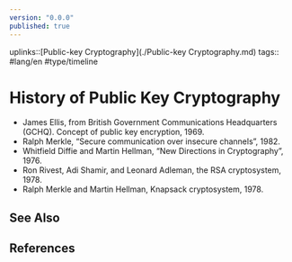 ```yaml
---
version: "0.0.0"
published: true
---
```

uplinks::[Public-key Cryptography](./Public-key Cryptography.md)
tags:: #lang/en #type/timeline
# History of Public Key Cryptography
- James Ellis, from British Government Communications Headquarters (GCHQ). Concept of public key encryption, 1969.
- Ralph Merkle, “Secure communication over insecure channels”, 1982.
- Whitfield Diffie and Martin Hellman, “New Directions in Cryptography”, 1976.
- Ron Rivest, Adi Shamir, and Leonard Adleman, the RSA cryptosystem, 1978.
- Ralph Merkle and Martin Hellman, Knapsack cryptosystem, 1978.


## See Also
## References

